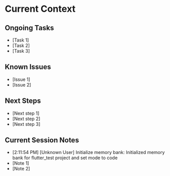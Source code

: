 # Current Context

## Ongoing Tasks
- [Task 1]
- [Task 2]
- [Task 3]

## Known Issues
- [Issue 1]
- [Issue 2]

## Next Steps
- [Next step 1]
- [Next step 2]
- [Next step 3]

## Current Session Notes

- [2:11:54 PM] [Unknown User] Initialize memory bank: Initialized memory bank for flutter_test project and set mode to code
- [Note 1]
- [Note 2]
